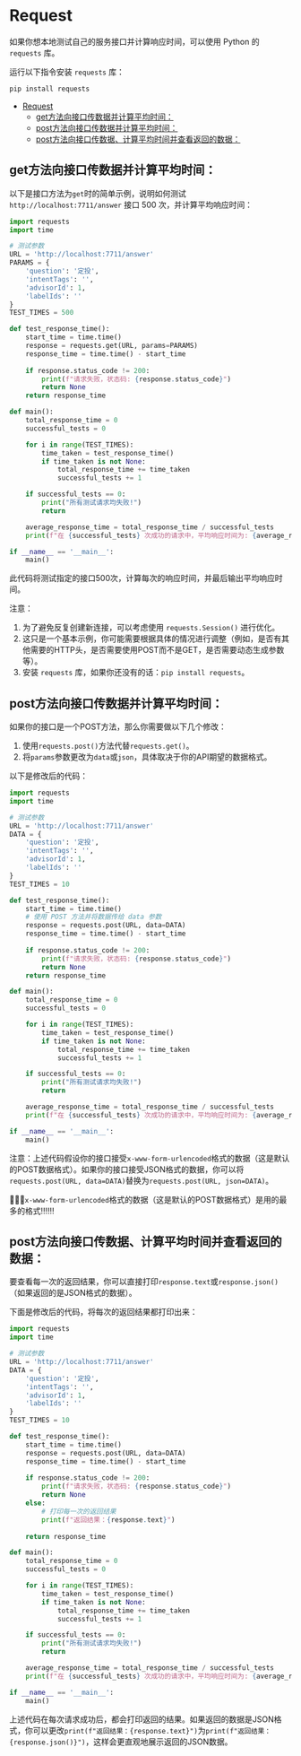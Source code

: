 # Request

如果你想本地测试自己的服务接口并计算响应时间，可以使用 Python 的 `requests` 库。<br>

运行以下指令安装 `requests` 库：<br>
```bash
pip install requests
```

- [Request](#request)
  - [get方法向接口传数据并计算平均时间：](#get方法向接口传数据并计算平均时间)
  - [post方法向接口传数据并计算平均时间：](#post方法向接口传数据并计算平均时间)
  - [post方法向接口传数据、计算平均时间并查看返回的数据：](#post方法向接口传数据计算平均时间并查看返回的数据)

## get方法向接口传数据并计算平均时间：
以下是接口方法为`get`时的简单示例，说明如何测试 `http://localhost:7711/answer` 接口 500 次，并计算平均响应时间：<br>

```python
import requests
import time

# 测试参数
URL = 'http://localhost:7711/answer'
PARAMS = {
    'question': '定投',
    'intentTags': '',
    'advisorId': 1,
    'labelIds': ''
}
TEST_TIMES = 500

def test_response_time():
    start_time = time.time()
    response = requests.get(URL, params=PARAMS)
    response_time = time.time() - start_time
    
    if response.status_code != 200:
        print(f"请求失败，状态码: {response.status_code}")
        return None
    return response_time

def main():
    total_response_time = 0
    successful_tests = 0

    for i in range(TEST_TIMES):
        time_taken = test_response_time()
        if time_taken is not None:
            total_response_time += time_taken
            successful_tests += 1

    if successful_tests == 0:
        print("所有测试请求均失败!")
        return

    average_response_time = total_response_time / successful_tests
    print(f"在 {successful_tests} 次成功的请求中，平均响应时间为: {average_response_time:.4f} 秒")

if __name__ == '__main__':
    main()
```

此代码将测试指定的接口500次，计算每次的响应时间，并最后输出平均响应时间。<br>

注意：
1. 为了避免反复创建新连接，可以考虑使用 `requests.Session()` 进行优化。
2. 这只是一个基本示例，你可能需要根据具体的情况进行调整（例如，是否有其他需要的HTTP头，是否需要使用POST而不是GET，是否需要动态生成参数等）。
3. 安装 `requests` 库，如果你还没有的话：`pip install requests`。


## post方法向接口传数据并计算平均时间：
如果你的接口是一个POST方法，那么你需要做以下几个修改：<br>

1. 使用`requests.post()`方法代替`requests.get()`。
2. 将`params`参数更改为`data`或`json`，具体取决于你的API期望的数据格式。

以下是修改后的代码：<br>

```python
import requests
import time

# 测试参数
URL = 'http://localhost:7711/answer'
DATA = {
    'question': '定投',
    'intentTags': '',
    'advisorId': 1,
    'labelIds': ''
}
TEST_TIMES = 10

def test_response_time():
    start_time = time.time()
    # 使用 POST 方法并将数据传给 data 参数
    response = requests.post(URL, data=DATA)
    response_time = time.time() - start_time
    
    if response.status_code != 200:
        print(f"请求失败，状态码: {response.status_code}")
        return None
    return response_time

def main():
    total_response_time = 0
    successful_tests = 0

    for i in range(TEST_TIMES):
        time_taken = test_response_time()
        if time_taken is not None:
            total_response_time += time_taken
            successful_tests += 1

    if successful_tests == 0:
        print("所有测试请求均失败!")
        return

    average_response_time = total_response_time / successful_tests
    print(f"在 {successful_tests} 次成功的请求中，平均响应时间为: {average_response_time:.4f} 秒")

if __name__ == '__main__':
    main()
```

注意：上述代码假设你的接口接受`x-www-form-urlencoded`格式的数据（这是默认的POST数据格式）。如果你的接口接受JSON格式的数据，你可以将`requests.post(URL, data=DATA)`替换为`requests.post(URL, json=DATA)`。<br>

🌿🌿🌿`x-www-form-urlencoded`格式的数据（这是默认的POST数据格式）是用的最多的格式‼️‼️‼️<br>


## post方法向接口传数据、计算平均时间并查看返回的数据：
要查看每一次的返回结果，你可以直接打印`response.text`或`response.json()`（如果返回的是JSON格式的数据）。<br>

下面是修改后的代码，将每次的返回结果都打印出来：<br>

```python
import requests
import time

# 测试参数
URL = 'http://localhost:7711/answer'
DATA = {
    'question': '定投',
    'intentTags': '',
    'advisorId': 1,
    'labelIds': ''
}
TEST_TIMES = 10

def test_response_time():
    start_time = time.time()
    response = requests.post(URL, data=DATA)
    response_time = time.time() - start_time
    
    if response.status_code != 200:
        print(f"请求失败，状态码: {response.status_code}")
        return None
    else:
        # 打印每一次的返回结果
        print(f"返回结果：{response.text}")
        
    return response_time

def main():
    total_response_time = 0
    successful_tests = 0

    for i in range(TEST_TIMES):
        time_taken = test_response_time()
        if time_taken is not None:
            total_response_time += time_taken
            successful_tests += 1

    if successful_tests == 0:
        print("所有测试请求均失败!")
        return

    average_response_time = total_response_time / successful_tests
    print(f"在 {successful_tests} 次成功的请求中，平均响应时间为: {average_response_time:.4f} 秒")

if __name__ == '__main__':
    main()
```

上述代码在每次请求成功后，都会打印返回的结果。如果返回的数据是JSON格式，你可以更改`print(f"返回结果：{response.text}")`为`print(f"返回结果：{response.json()}")`，这样会更直观地展示返回的JSON数据。<br>